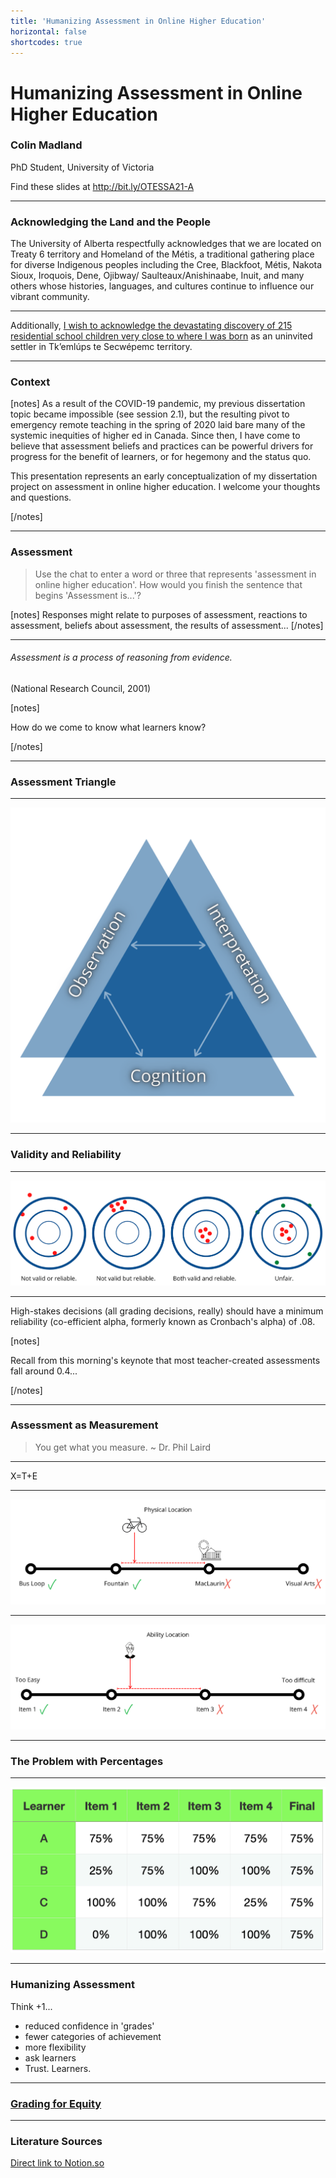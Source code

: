 ```yaml
---
title: 'Humanizing Assessment in Online Higher Education'
horizontal: false
shortcodes: true
---
```




# Humanizing Assessment in Online Higher Education
### Colin Madland

PhD Student, University of Victoria

Find these slides at <http://bit.ly/OTESSA21-A>


---

### Acknowledging the Land and the People

The University of Alberta respectfully acknowledges that we are located on Treaty 6 territory and Homeland of the Métis, a traditional gathering place for diverse Indigenous peoples including the Cree, Blackfoot, Métis, Nakota Sioux, Iroquois, Dene, Ojibway/ Saulteaux/Anishinaabe, Inuit, and many others whose histories, languages, and cultures continue to influence our vibrant community.


---


Additionally, [I wish to acknowledge the devastating discovery of 215 residential school children very close to where I was born](https://tkemlups.ca/remains-of-children-of-kamloops-residential-school-discovered/) as an uninvited settler in Tk’emlúps te Secwépemc territory.

---

### Context

[notes]
As a result of the COVID-19 pandemic, my previous dissertation topic became impossible (see session 2.1), but the resulting pivot to emergency remote teaching in the spring of 2020 laid bare many of the systemic inequities of higher ed in Canada. Since then, I have come to believe that assessment beliefs and practices can be powerful drivers for progress for the benefit of learners, or for hegemony and the status quo.

This presentation represents an early conceptualization of my dissertation project on assessment in online higher education. I welcome your thoughts and questions.

[/notes]

---

### Assessment

> Use the chat to enter a word or three that represents 'assessment in online higher education'. How would you finish the sentence that begins 'Assessment is...'?

[notes]
Responses might relate to purposes of assessment, reactions to assessment, beliefs about assessment, the results of assessment...
[/notes]

---

###### Assessment is a process of reasoning from evidence.

(National Research Council, 2001)

[notes]

How do we come to know what learners know?

[/notes]

---

### Assessment Triangle

---

![](z-assessment-triangle.png)

---

### Validity and Reliability

---

![](v-r.png)

---

High-stakes decisions (all grading decisions, really) should have a minimum reliability (co-efficient alpha, formerly known as Cronbach's alpha) of .08.

[notes]

Recall from this morning's keynote that most teacher-created assessments fall around 0.4...

[/notes]

---

### Assessment as Measurement

> You get what you measure. ~ Dr. Phil Laird

---

X=T+E

---

![](1.png)

---

![](2.png)

---

### The Problem with Percentages

---

![](learner-grades.png)

---

### Humanizing Assessment

Think +1...

- reduced confidence in 'grades'
- fewer categories of achievement
- more flexibility
- ask learners
- Trust. Learners.

---

### [Grading for Equity](https://gradingforequity.org/)

---


### Literature Sources

[Direct link to Notion.so](https://www.notion.so/edtechphd/7a55677d7d544d8689b20a85493f982b?v=dabcf187dd854c9e8af840752cb5ba45)
